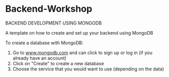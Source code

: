 # Backend-Workshop

BACKEND DEVELOPMENT USING MONGODB

A template on how to create and set up your backend using MongoDB

To create a database with MongoDB:

1) Go to www.mongodb.com and can click to sign up or log in (if you already have an account)
2) Click on "Create" to create a new database
3) Choose the service that you would want to use (depending on the data)
